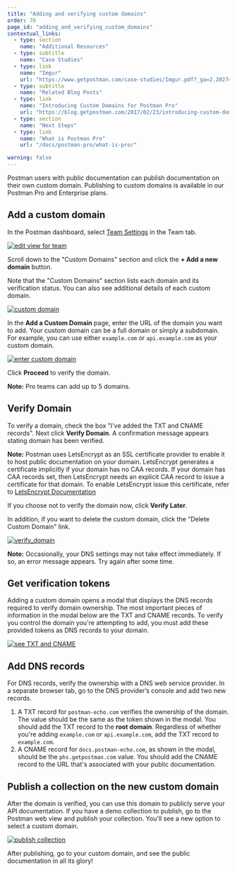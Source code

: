 ```yaml
---
title: "Adding and verifying custom domains"
order: 70
page_id: "adding_and_verifying_custom_domains"
contextual_links:
  - type: section
    name: "Additional Resources"
  - type: subtitle
    name: "Case Studies"
  - type: link
    name: "Imgur"
    url: "https://www.getpostman.com/case-studies/Imgur.pdf?_ga=2.202743895.754547870.1571851340-1454169035.1570491567"
  - type: subtitle
    name: "Related Blog Posts"
  - type: link
    name: "Introducing Custom Domains for Postman Pro"
    url: "https://blog.getpostman.com/2017/02/23/introducing-custom-domains-for-postman-pro/?_ga=2.157458940.754547870.1571851340-1454169035.1570491567"
  - type: section
    name: "Next Steps"
  - type: link
    name: "What is Postman Pro"
    url: "/docs/postman-pro/what-is-pro/"

warning: false
---
```


Postman users with public documentation can publish documentation on their own custom domain. Publishing to custom domains is available in our Postman Pro and Enterprise plans.

## Add a custom domain

In the Postman dashboard, select [Team Settings](https://go.postman.co/settings/team/general) in the Team tab.

[![edit view for team](https://assets.postman.com/postman-docs/WS-docs-team-settings2-1.png)](https://assets.postman.com/postman-docs/WS-docs-team-settings2-1.png)

Scroll down to the "Custom Domains" section and click the **+ Add a new domain** button.

Note that the "Custom Domains" section lists each domain and its verification status. You can also see additional details of each custom domain.

[![custom domain](https://assets.postman.com/postman-docs/WS-docs-custom-domains-1.png)](https://assets.postman.com/postman-docs/WS-docs-custom-domains-1.png)

In the **Add a Custom Domain** page, enter the URL of the domain you want to add. Your custom domain can be a full domain or simply a subdomain. For example, you can use either `example.com` or `api.example.com` as your custom domain.

[![enter custom domain](https://assets.postman.com/postman-docs/WS-docs-add-custom-domain-1.png)](https://assets.postman.com/postman-docs/WS-docs-add-custom-domain-1.png)

Click **Proceed** to verify the domain.

**Note:** Pro teams can add up to 5 domains.

## Verify Domain

To verify a domain, check the box "I've added the TXT and CNAME records". Next click **Verify Domain**. A confirmation message appears stating domain has been verified.

**Note:** Postman uses LetsEncrypt as an SSL certificate provider to enable it to host public documentation on your domain. LetsEncrypt generates a certificate implicitly if your domain has no CAA records. If your domain has CAA records set, then LetsEncrypt needs an explicit CAA record to issue a certificate for that domain. To enable LetsEncrypt issue this certificate, refer to [LetsEncrypt Documentation](https://letsencrypt.org/docs/caa)

If you choose not to verify the domain now, click **Verify Later**.

In addition, if you want to delete the custom domain, click the "Delete Custom Domain" link.

[![verify_domain](https://assets.postman.com/postman-docs/WS-docs-verify-domain-1.png)](https://assets.postman.com/postman-docs/WS-docs-verify-domain-1.png)

**Note:** Occasionally, your DNS settings may not take effect immediately. If so, an error message appears. Try again after some time.

## Get verification tokens

Adding a custom domain opens a modal that displays the DNS records required to verify domain ownership. The most important pieces of information in the modal below are the TXT and CNAME records. To verify you control the domain you're attempting to add, you must add these provided tokens as DNS records to your domain.

[![see TXT and CNAME](https://assets.postman.com/postman-docs/WS-verfication-tokens-1.png)](https://assets.postman.com/postman-docs/WS-verfication-tokens-1.png)

## Add DNS records

For DNS records, verify the ownership with a DNS web service provider. In a separate browser tab, go to the DNS provider’s console and add two new records.

1. A TXT record for `postman-echo.com` verifies the ownership of the domain. The value should be the same as the token shown in the modal. You should add the TXT record to the **root domain**. Regardless of whether you're adding `example.com` or `api.example.com`, add the TXT record to `example.com`.
2. A CNAME record for `docs.postman-echo.com`, as shown in the modal, should be the `phs.getpostman.com` value. You should add the CNAME record to the URL that's associated with your public documentation.

## Publish a collection on the new custom domain

After the domain is verified, you can use this domain to publicly serve your API documentation. If you have a demo collection to publish, go to the Postman web view and publish your collection. You'll see a new option to select a custom domain.

[![publish collection](https://assets.postman.com/postman-docs/WS-publish-collection-edit-1.png)](https://assets.postman.com/postman-docs/WS-publish-collection-edit-1.png)

After publishing, go to your custom domain, and see the public documentation in all its glory!
